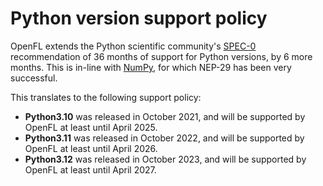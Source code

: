 # Python version support policy

OpenFL extends the Python scientific community's [SPEC-0](https://scientific-python.org/specs/spec-0000/) recommendation of 36 months of support for Python versions, by 6 more months. This is in-line with [NumPy](https://numpy.org/neps/nep-0029-deprecation_policy.html), for which NEP-29 has been very successful.

This translates to the following support policy:
* **Python3.10** was released in October 2021, and will be supported by OpenFL at least until April 2025.
* **Python3.11** was released in October 2022, and will be supported by OpenFL at least until April 2026.
* **Python3.12** was released in October 2023, and will be supported by OpenFL at least until April 2027.
